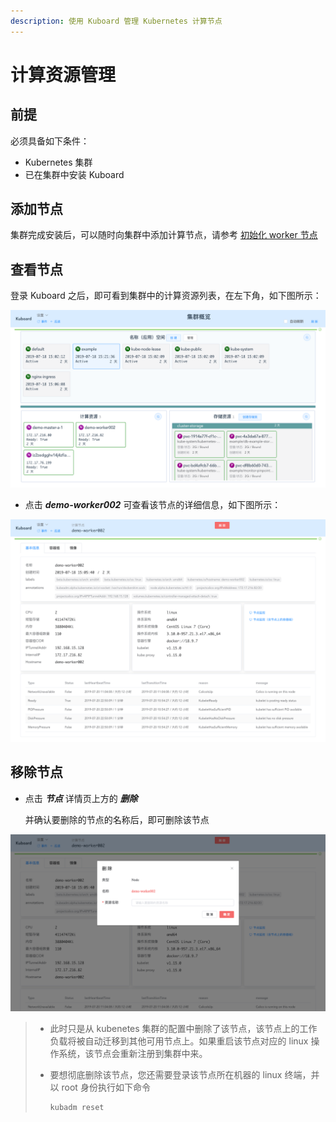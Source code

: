 ```yaml
---
description: 使用 Kuboard 管理 Kubernetes 计算节点
---
```


# 计算资源管理

## 前提

必须具备如下条件：

* Kubernetes 集群
* 已在集群中安装 Kuboard

## 添加节点

集群完成安装后，可以随时向集群中添加计算节点，请参考 [初始化 worker 节点](/install/install-k8s.html#初始化-worker节点)



## 查看节点

登录 Kuboard 之后，即可看到集群中的计算资源列表，在左下角，如下图所示：

![image-20190720224950653](./computing.assets/image-20190720224950653.png)



* 点击 ***demo-worker002*** 可查看该节点的详细信息，如下图所示：

![image-20190720225123111](./computing.assets/image-20190720225123111.png)



## 移除节点

* 点击 ***节点*** 详情页上方的 ***删除***

  并确认要删除的节点的名称后，即可删除该节点

![image-20190720225222622](./computing.assets/image-20190720225222622.png)



> * 此时只是从 kubenetes 集群的配置中删除了该节点，该节点上的工作负载将被自动迁移到其他可用节点上。如果重启该节点对应的 linux 操作系统，该节点会重新注册到集群中来。
>
> * 要想彻底删除该节点，您还需要登录该节点所在机器的 linux 终端，并以 root 身份执行如下命令
>
>   ```bash
>   kubadm reset
>   ```
>
>   
